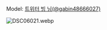 ﻿---
dddd: 2024.03.09 서코 토
nickname: 빙
sns_type: x
sns_id: gabin48666027
---

<a name="gabin48666027"></a>
Model: <a href="https://x.com/gabin48666027" target="_blank">트위터 빙 님(@gabin48666027)</a>

![DSC06021.webp](/assets/img/2024/03-09/빙/DSC06021.webp)